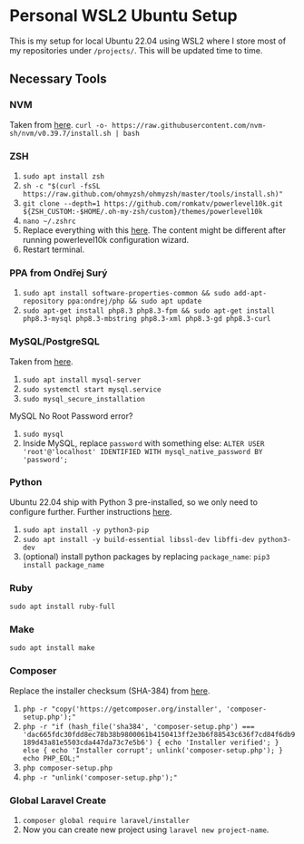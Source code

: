 # Personal WSL2 Ubuntu Setup
This is my setup for local Ubuntu 22.04 using WSL2 where I store most of my repositories under `/projects/`. This will be updated time to time.

## Necessary Tools
### NVM
Taken from [here](https://github.com/nvm-sh/nvm).
`curl -o- https://raw.githubusercontent.com/nvm-sh/nvm/v0.39.7/install.sh | bash`

### ZSH
1. `sudo apt install zsh`
2. `sh -c "$(curl -fsSL https://raw.github.com/ohmyzsh/ohmyzsh/master/tools/install.sh)"`
3. `git clone --depth=1 https://github.com/romkatv/powerlevel10k.git ${ZSH_CUSTOM:-$HOME/.oh-my-zsh/custom}/themes/powerlevel10k`
4. `nano ~/.zshrc`
5. Replace everything with this [here](https://github.com/azri-cs/wsl2-setup/blob/main/.zshrc). The content might be different after running powerlevel10k configuration wizard.
6. Restart terminal.

### PPA from Ondřej Surý
1. `sudo apt install software-properties-common && sudo add-apt-repository ppa:ondrej/php && sudo apt update`
2. `sudo apt-get install php8.3 php8.3-fpm && sudo apt-get install php8.3-mysql php8.3-mbstring php8.3-xml php8.3-gd php8.3-curl`

### MySQL/PostgreSQL
Taken from [here](https://www.digitalocean.com/community/tutorials/how-to-install-mysql-on-ubuntu-22-04).
1. `sudo apt install mysql-server`
2. `sudo systemctl start mysql.service`
3. `sudo mysql_secure_installation`

MySQL No Root Password error?
1. `sudo mysql`
2. Inside MySQL, replace `password` with something else: `ALTER USER 'root'@'localhost' IDENTIFIED WITH mysql_native_password BY 'password';`

### Python
Ubuntu 22.04 ship with Python 3 pre-installed, so we only need to configure further. Further instructions [here](https://www.digitalocean.com/community/tutorials/how-to-install-python-3-and-set-up-a-programming-environment-on-ubuntu-22-04).
1. `sudo apt install -y python3-pip`
2. `sudo apt install -y build-essential libssl-dev libffi-dev python3-dev`
3. (optional) install python packages by replacing `package_name`: `pip3 install package_name`

### Ruby
`sudo apt install ruby-full`

### Make
`sudo apt install make`

### Composer
Replace the installer checksum (SHA-384) from [here](https://composer.github.io/pubkeys.html).
1. `php -r "copy('https://getcomposer.org/installer', 'composer-setup.php');"`
2. `php -r "if (hash_file('sha384', 'composer-setup.php') === 'dac665fdc30fdd8ec78b38b9800061b4150413ff2e3b6f88543c636f7cd84f6db9189d43a81e5503cda447da73c7e5b6') { echo 'Installer verified'; } else { echo 'Installer corrupt'; unlink('composer-setup.php'); } echo PHP_EOL;"`
3. `php composer-setup.php`
4. `php -r "unlink('composer-setup.php');"`

### Global Laravel Create
1. `composer global require laravel/installer`
2. Now you can create new project using `laravel new project-name`.
